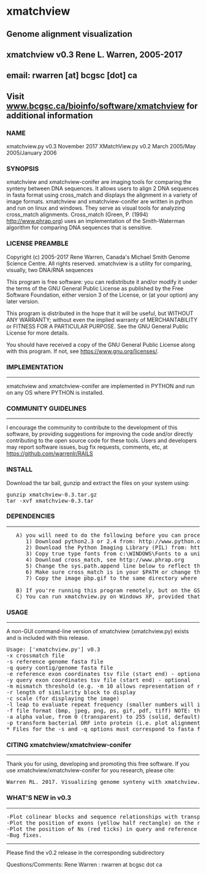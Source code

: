 # xmatchview
## Genome alignment visualization
## xmatchview v0.3 Rene L. Warren, 2005-2017
## email: rwarren [at] bcgsc [dot] ca
## Visit www.bcgsc.ca/bioinfo/software/xmatchview for additional information

### NAME
   xmatchview.py v0.3  November 2017
   XMatchView.py v0.2  March 2005/May 2005/January 2006

### SYNOPSIS
   xmatchview and xmatchview-conifer are imaging tools for comparing the synteny between DNA sequences. It allows users to align 2 DNA sequences in fasta format using cross_match and displays the alignment in a variety of image formats.
   xmatchview and xmatchview-conifer are written in python and run on linux and windows. They serve as visual tools for analyzing cross_match alignments. Cross_match (Green, P. (1994) http://www.phrap.org) uses an implementation of the Smith-Waterman algorithm for comparing DNA sequences that is sensitive.

### LICENSE PREAMBLE
   Copyright (c) 2005-2017 Rene Warren, Canada's Michael Smith Genome Science Centre.  All rights reserved.
   xmatchview is a utility for comparing, visually, two DNA/RNA sequences

   This program is free software: you can redistribute it and/or modify
   it under the terms of the GNU General Public License as published by
   the Free Software Foundation, either version 3 of the License, or
   (at your option) any later version.

   This program is distributed in the hope that it will be useful,
   but WITHOUT ANY WARRANTY; without even the implied warranty of
   MERCHANTABILITY or FITNESS FOR A PARTICULAR PURPOSE.  See the
   GNU General Public License for more details.

   You should have received a copy of the GNU General Public License
   along with this program.  If not, see <https://www.gnu.org/licenses/>.

### IMPLEMENTATION
-------------

xmatchview and xmatchview-conifer are implemented in PYTHON and run on any OS where PYTHON is installed.


### COMMUNITY GUIDELINES
-------------

I encourage the community to contribute to the development of this software, by providing suggestions for improving the code and/or directly contributing to the open source code for these tools. Users and developers may report software issues, bug fix requests, comments, etc, at <https://github.com/warrenlr/RAILS>


### INSTALL

Download the tar ball, gunzip and extract the files on your system using:

<pre>
gunzip xmatchview-0.3.tar.gz 
tar -xvf xmatchview-0.3.tar
</pre>

### DEPENDENCIES
-------------

<pre>
   A) you will need to do the following before you can proceed:
      1) Download python2.3 or 2.4 from: http://www.python.org/ and change the shebang line to reflect this
      2) Download the Python Imaging Library (PIL) from: http://www.pythonware.com/products/pil/
      3) Copy true type fonts from c:\WINDOWS\Fonts to a unix directory and change the line truetype= below to reflect the location of your ttf
      4) Download cross_match, see http://www.phrap.org
      5) Change the sys.path.append line below to reflect the location of PIL
      6) Make sure cross_match is in your $PATH or change the line cross_match_exec= below
      7) Copy the image pbp.gif to the same directory where the XMatchView.py program resides, make a fake gif with that name or comment the whole "###Just for fun code block" below

   B) If you're running this program remotely, but on the GSC servers make sure you are running it on xhost01.bcgsc.ca
   C) You can run xmatchview.py on Windows XP, provided that you have installed python and PIL and that you changed the script line that specifies the location of the fonts to reflect their location in your windows computer. However, you won't be able to run crossmatch with it, unless you have obtained cross_match for windows.
</pre>

### USAGE 
---------------

A non-GUI command-line version of xmatchview (xmatchview.py) exists and is included with this release.

<pre>
Usage: ['xmatchview.py'] v0.3
-x crossmatch file
-s reference genome fasta file
-q query contig/genome fasta file
-e reference exon coordinates tsv file (start end) - optional
-y query exon coordinates tsv file (start end) - optional
-m mismatch threshold (e.g. -m 10 allows representation of repeats having up to 10% mismatch
-r length of similarity block to display
-c scale (for displaying the image)
-l leap to evaluate repeat frequency (smaller numbers will increase the resolution, but will affect drastically the run time.  recommended -l=50)
-f file format (bmp, jpeg, png, ps, gif, pdf, tiff) NOTE: the png, ps, tiff and bmp are much better.
-a alpha value, from 0 (transparent) to 255 (solid, default)
-p transform bacterial ORF into protein (i.e. plot alignment between ORF products? 1/0)
* Files for the -s and -q options must correspond to fasta files used to run cross_match
</pre>

### CITING xmatchview/xmatchview-conifer
-------------

Thank you for using, developing and promoting this free software.
If you use xmatchview/xmatchview-conifer for you research, please cite:

<pre>
Warren RL. 2017. Visualizing genome synteny with xmatchview. TBA.
</pre>


### WHAT'S NEW in v0.3
------------------
<pre>
-Plot colinear blocks and sequence relationships with transparent color (alpha, supplied with -a).
-Plot the position of exons (yellow half rectangle) on the reference and query DNA segments (-e and -y arguments, optional).
-Plot the position of Ns (red ticks) in query and reference sequences .
-Bug fixes.
</pre>
---
Please find the v0.2 release in the corresponding subdirectory

Questions/Comments: Rene Warren : rwarren at bcgsc dot ca
